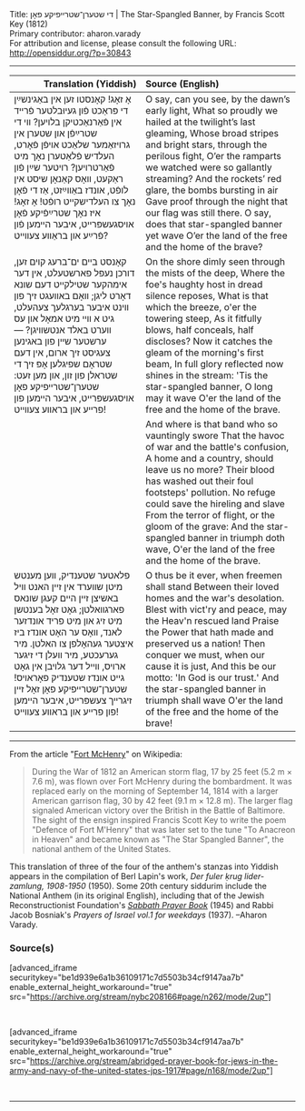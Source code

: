 <html>
<head></head>
<body>
Title: די שטערן־שטרײפיקע פאָן | The Star-Spangled Banner, by Francis Scott Key (1812)<br />
Primary contributor: aharon.varady<br />
For attribution and license, please consult the following URL: <a href="http://opensiddur.org/?p=30843">http://opensiddur.org/?p=30843</a>
<p />
<hr />

<table style="margin-left: auto;margin-right: auto;" class="draggable">
<thead><tr><th id="x" style="text-align: right;">Translation (Yiddish)</th><th style="text-align: left;">Source (English)</th></tr></thead>
<tbody>
<tr><td style="vertical-align:top;" width="46%">
<div class="yiddish"><span lang="yi">
אָ זאָג! קאָנסטו זען אין באַגינשײַן די פּראַכט
פֿון געיוּבלטער פֿרײד אין פֿאַרנאַכטיקן בלױען?
װי די שטרײַפֿן און שטערן אין גרױזאַמער שלאַכט
אױפֿן פֿאָרט, העלדיש פֿלאַטערן נאָך מיט פֿאַרטרױען?
רױטער שײַן פֿון ראַקעט, װאָס קאַנאָן שיסט אין לופֿט,
אונדז באַװײַזט, אַז די פֿאָן נאָך צו העלדישקײט רופֿט!
אָ זאָג! איז נאָך שטרײַפֿיקע פֿאָן אױסגעשפּרײט,
איבער הײמען פֿון פֿרײַע און בראַװע צעװײט?
</span></div></td>
 
<td style="vertical-align:top;">
<div class="english">
O say, can you see, by the dawn’s early light,
What so proudly we hailed at the twilight’s last gleaming, 
Whose broad stripes and bright stars, through the perilous fight,
O’er the ramparts we watched were so gallantly streaming? 
And the rockets’ red glare, the bombs bursting in air 
Gave proof through the night that our flag was still there.
O say, does that star-spangled banner yet wave 
O’er the land of the free and the home of the brave?
</div></td></tr>


<tr><td style="vertical-align:top;">
<div class="yiddish"><span lang="yi">
קאָנסט בײם ים־ברעג קױם זען, דורכן נעפּל פארשטעלט, 
אין דער אימהקער שטילקײט דעם שונא דאָרט ליגן; 
װאָם באװעגט זיך פון װינט איבער בערגלעך צעהעלט, 
גיט א װײ מיט אמאָל און עס װערט באלד אנטשװיגן? — 
ערשטער שײן פון באגינען צעגיסט זיך ארום, 
אין דעם שטראָם שפיגלען אָפּ זיך די שטראלן פון זון, 
און מען זעט: שטערן־שטרײפיקע פאָן אױסגעשפּרײט, 
איבער הײמען פון פרײע און בראװע צעװײט!
</span></div></td>
 
<td style="vertical-align:top;">
<div class="english">
On the shore dimly seen through the mists of the deep,
Where the foe's haughty host in dread silence reposes,
What is that which the breeze, o'er the towering steep,
As it fitfully blows, half conceals, half discloses?
Now it catches the gleam of the morning's first beam,
In full glory reflected now shines in the stream:
'Tis the star-spangled banner, O long may it wave
O'er the land of the free and the home of the brave.
</div></td></tr>


<tr><td style="vertical-align:top;">
<div class="yiddish"><span lang="yi">

</span></div></td>
 
<td style="vertical-align:top;">
<div class="english">
And where is that band who so vauntingly swore
That the havoc of war and the battle's confusion,
A home and a country, should leave us no more?
Their blood has washed out their foul footsteps' pollution.
No refuge could save the hireling and slave
From the terror of flight, or the gloom of the grave:
And the star-spangled banner in triumph doth wave,
O'er the land of the free and the home of the brave.
</div></td></tr>


<tr><td style="vertical-align:top;">
<div class="yiddish"><span lang="yi">
פלאטער שטענדיק, װען מענטש מיטן שװערד אין זײן האנט 
װיל באשיצן זײן הײם קעגן שונאס פארגװאלטן; 
גאָט זאָל בענטשן מיט זיג און מיט פריד אונדזער לאנד, 
װאָס ער האָט אונדז ביז איצטער געהאָלפן צו האלטן. 
מיר גערעכטע, מיר װעלן די זיגער ארױס, 
װײל דער גלױבן אין גאָט גײט אונדז שטענדיק פאָראױס! 
שטערן־שטרײפיקע פאָן זאָל זײן זיגרײך צעשפּרײט, 
איבער הײמען פון פרײע און בראװע צעװײט!
</span></div></td>
 
<td style="vertical-align:top;">
<div class="english">
O thus be it ever, when freemen shall stand
Between their loved homes and the war's desolation.
Blest with vict'ry and peace, may the Heav'n rescued land
Praise the Power that hath made and preserved us a nation!
Then conquer we must, when our cause it is just,
And this be our motto: 'In God is our trust.'
And the star-spangled banner in triumph shall wave
O'er the land of the free and the home of the brave!
</div></td></tr>
</tbody></table>

<hr />

From the article "<a href="https://en.wikipedia.org/wiki/Fort_McHenry">Fort McHenry</a>" on Wikipedia:

<blockquote>During the War of 1812 an American storm flag, 17 by 25 feet (5.2 m × 7.6 m), was flown over Fort McHenry during the bombardment. It was replaced early on the morning of September 14, 1814 with a larger American garrison flag, 30 by 42 feet (9.1 m × 12.8 m). The larger flag signaled American victory over the British in the Battle of Baltimore. The sight of the ensign inspired Francis Scott Key to write the poem "Defence of Fort M'Henry" that was later set to the tune "To Anacreon in Heaven" and became known as "The Star Spangled Banner", the national anthem of the United States.</blockquote>

This translation of three of the four of the anthem's stanzas into Yiddish appears in the compilation of Berl Lapin's work, <em>Der fuler ḳrug lider-zamlung, 1908-1950</em> (1950). Some 20th century siddurim include the National Anthem (in its original English), including that of the Jewish Reconstructionist Foundation's <em><a href="https://opensiddur.org/compilations/siddurim/shabbat-siddur/sabbath-prayer-book-by-mordecai-kaplan-1945/">Sabbath Prayer Book</a></em> (1945) and Rabbi Jacob Bosniak's <em>Prayers of Israel vol.1 for weekdays</em> (1937). –Aharon Varady.

<h3>Source(s)</h3>

[advanced_iframe securitykey="be1d939e6a1b36109171c7d5503b34cf9147aa7b" enable_external_height_workaround="true" src="https://archive.org/stream/nybc208166#page/n262/mode/2up"]

&nbsp;

[advanced_iframe securitykey="be1d939e6a1b36109171c7d5503b34cf9147aa7b" enable_external_height_workaround="true" src="https://archive.org/stream/abridged-prayer-book-for-jews-in-the-army-and-navy-of-the-united-states-jps-1917#page/n168/mode/2up"]

&nbsp;

<hr />

&nbsp;
</body>
</html>